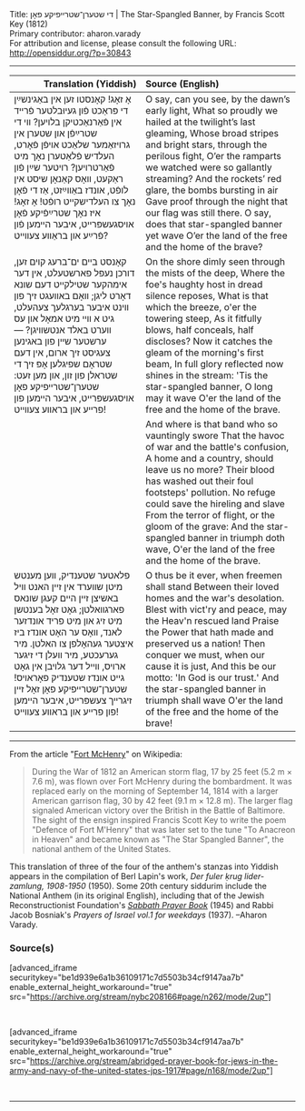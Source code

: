 <html>
<head></head>
<body>
Title: די שטערן־שטרײפיקע פאָן | The Star-Spangled Banner, by Francis Scott Key (1812)<br />
Primary contributor: aharon.varady<br />
For attribution and license, please consult the following URL: <a href="http://opensiddur.org/?p=30843">http://opensiddur.org/?p=30843</a>
<p />
<hr />

<table style="margin-left: auto;margin-right: auto;" class="draggable">
<thead><tr><th id="x" style="text-align: right;">Translation (Yiddish)</th><th style="text-align: left;">Source (English)</th></tr></thead>
<tbody>
<tr><td style="vertical-align:top;" width="46%">
<div class="yiddish"><span lang="yi">
אָ זאָג! קאָנסטו זען אין באַגינשײַן די פּראַכט
פֿון געיוּבלטער פֿרײד אין פֿאַרנאַכטיקן בלױען?
װי די שטרײַפֿן און שטערן אין גרױזאַמער שלאַכט
אױפֿן פֿאָרט, העלדיש פֿלאַטערן נאָך מיט פֿאַרטרױען?
רױטער שײַן פֿון ראַקעט, װאָס קאַנאָן שיסט אין לופֿט,
אונדז באַװײַזט, אַז די פֿאָן נאָך צו העלדישקײט רופֿט!
אָ זאָג! איז נאָך שטרײַפֿיקע פֿאָן אױסגעשפּרײט,
איבער הײמען פֿון פֿרײַע און בראַװע צעװײט?
</span></div></td>
 
<td style="vertical-align:top;">
<div class="english">
O say, can you see, by the dawn’s early light,
What so proudly we hailed at the twilight’s last gleaming, 
Whose broad stripes and bright stars, through the perilous fight,
O’er the ramparts we watched were so gallantly streaming? 
And the rockets’ red glare, the bombs bursting in air 
Gave proof through the night that our flag was still there.
O say, does that star-spangled banner yet wave 
O’er the land of the free and the home of the brave?
</div></td></tr>


<tr><td style="vertical-align:top;">
<div class="yiddish"><span lang="yi">
קאָנסט בײם ים־ברעג קױם זען, דורכן נעפּל פארשטעלט, 
אין דער אימהקער שטילקײט דעם שונא דאָרט ליגן; 
װאָם באװעגט זיך פון װינט איבער בערגלעך צעהעלט, 
גיט א װײ מיט אמאָל און עס װערט באלד אנטשװיגן? — 
ערשטער שײן פון באגינען צעגיסט זיך ארום, 
אין דעם שטראָם שפיגלען אָפּ זיך די שטראלן פון זון, 
און מען זעט: שטערן־שטרײפיקע פאָן אױסגעשפּרײט, 
איבער הײמען פון פרײע און בראװע צעװײט!
</span></div></td>
 
<td style="vertical-align:top;">
<div class="english">
On the shore dimly seen through the mists of the deep,
Where the foe's haughty host in dread silence reposes,
What is that which the breeze, o'er the towering steep,
As it fitfully blows, half conceals, half discloses?
Now it catches the gleam of the morning's first beam,
In full glory reflected now shines in the stream:
'Tis the star-spangled banner, O long may it wave
O'er the land of the free and the home of the brave.
</div></td></tr>


<tr><td style="vertical-align:top;">
<div class="yiddish"><span lang="yi">

</span></div></td>
 
<td style="vertical-align:top;">
<div class="english">
And where is that band who so vauntingly swore
That the havoc of war and the battle's confusion,
A home and a country, should leave us no more?
Their blood has washed out their foul footsteps' pollution.
No refuge could save the hireling and slave
From the terror of flight, or the gloom of the grave:
And the star-spangled banner in triumph doth wave,
O'er the land of the free and the home of the brave.
</div></td></tr>


<tr><td style="vertical-align:top;">
<div class="yiddish"><span lang="yi">
פלאטער שטענדיק, װען מענטש מיטן שװערד אין זײן האנט 
װיל באשיצן זײן הײם קעגן שונאס פארגװאלטן; 
גאָט זאָל בענטשן מיט זיג און מיט פריד אונדזער לאנד, 
װאָס ער האָט אונדז ביז איצטער געהאָלפן צו האלטן. 
מיר גערעכטע, מיר װעלן די זיגער ארױס, 
װײל דער גלױבן אין גאָט גײט אונדז שטענדיק פאָראױס! 
שטערן־שטרײפיקע פאָן זאָל זײן זיגרײך צעשפּרײט, 
איבער הײמען פון פרײע און בראװע צעװײט!
</span></div></td>
 
<td style="vertical-align:top;">
<div class="english">
O thus be it ever, when freemen shall stand
Between their loved homes and the war's desolation.
Blest with vict'ry and peace, may the Heav'n rescued land
Praise the Power that hath made and preserved us a nation!
Then conquer we must, when our cause it is just,
And this be our motto: 'In God is our trust.'
And the star-spangled banner in triumph shall wave
O'er the land of the free and the home of the brave!
</div></td></tr>
</tbody></table>

<hr />

From the article "<a href="https://en.wikipedia.org/wiki/Fort_McHenry">Fort McHenry</a>" on Wikipedia:

<blockquote>During the War of 1812 an American storm flag, 17 by 25 feet (5.2 m × 7.6 m), was flown over Fort McHenry during the bombardment. It was replaced early on the morning of September 14, 1814 with a larger American garrison flag, 30 by 42 feet (9.1 m × 12.8 m). The larger flag signaled American victory over the British in the Battle of Baltimore. The sight of the ensign inspired Francis Scott Key to write the poem "Defence of Fort M'Henry" that was later set to the tune "To Anacreon in Heaven" and became known as "The Star Spangled Banner", the national anthem of the United States.</blockquote>

This translation of three of the four of the anthem's stanzas into Yiddish appears in the compilation of Berl Lapin's work, <em>Der fuler ḳrug lider-zamlung, 1908-1950</em> (1950). Some 20th century siddurim include the National Anthem (in its original English), including that of the Jewish Reconstructionist Foundation's <em><a href="https://opensiddur.org/compilations/siddurim/shabbat-siddur/sabbath-prayer-book-by-mordecai-kaplan-1945/">Sabbath Prayer Book</a></em> (1945) and Rabbi Jacob Bosniak's <em>Prayers of Israel vol.1 for weekdays</em> (1937). –Aharon Varady.

<h3>Source(s)</h3>

[advanced_iframe securitykey="be1d939e6a1b36109171c7d5503b34cf9147aa7b" enable_external_height_workaround="true" src="https://archive.org/stream/nybc208166#page/n262/mode/2up"]

&nbsp;

[advanced_iframe securitykey="be1d939e6a1b36109171c7d5503b34cf9147aa7b" enable_external_height_workaround="true" src="https://archive.org/stream/abridged-prayer-book-for-jews-in-the-army-and-navy-of-the-united-states-jps-1917#page/n168/mode/2up"]

&nbsp;

<hr />

&nbsp;
</body>
</html>